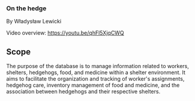 ### On the hedge

By Władysław Lewicki

Video overview: <https://youtu.be/qhFl5XjqCWQ>

## Scope

The purpose of the database is to manage information related to workers, shelters, hedgehogs, food, and medicine within a shelter environment. It aims to facilitate the organization and tracking of worker's assignments, hedgehog care, inventory management of food and medicine, and the association between hedgehogs and their respective shelters.
